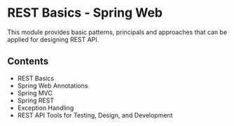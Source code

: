 # REST Basics - Spring Web

This module provides basic patterns, principals and approaches that can be applied for designing REST API.

## Contents

* REST Basics
* Spring Web Annotations
* Spring MVC
* Spring REST
* Exception Handling
* REST API Tools for Testing, Design, and Development